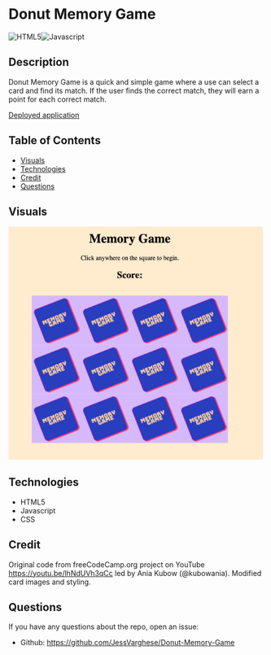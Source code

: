 # Donut Memory Game

![HTML5](https://img.shields.io/badge/html5-%23E34F26.svg?style=for-the-badge&logo=html5&logoColor=white)![Javascript](https://img.shields.io/badge/JavaScript-F7DF1E?style=for-the-badge&logo=javascript&logoColor=black)


  ## Description
  Donut Memory Game is a quick and simple game where a use can select a card and find its match. If the user finds the correct match, they will earn a point for each correct match.
  

  [Deployed application](https://jessvarghese.github.io/Donut-Memory-Game/)

  ## Table of Contents

  * [Visuals](#visuals)
  * [Technologies](#technologies)
  * [Credit](#Credit)
  * [Questions](#questions)
 


  ## Visuals

   <img src="./images/memory_game.jpg" width="500"/>



  ## Technologies
 * HTML5
 * Javascript
 * CSS

## Credit
Original code from freeCodeCamp.org project on YouTube https://youtu.be/lhNdUVh3qCc led by Ania Kubow (@kubowania). Modified card images and styling.

## Questions
  If you have any questions about the repo, open an issue:
  * Github: https://github.com/JessVarghese/Donut-Memory-Game